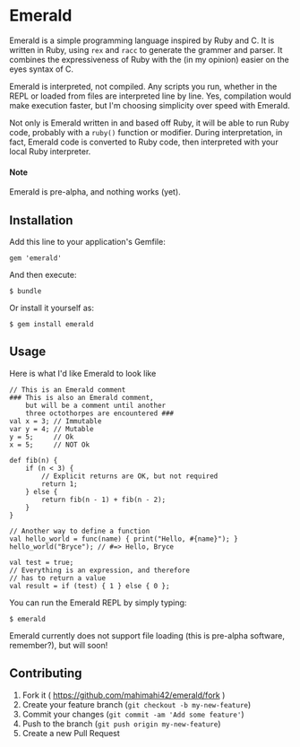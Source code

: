 # Emerald

Emerald is a simple programming language inspired by Ruby and C. It is written
in Ruby, using `rex` and `racc` to generate the grammer and parser. It combines
the expressiveness of Ruby with the (in my opinion) easier on the eyes syntax
of C.

Emerald is interpreted, not compiled. Any scripts you run, whether in the REPL
or loaded from files are interpreted line by line. Yes, compilation would make
execution faster, but I'm choosing simplicity over speed with Emerald.

Not only is Emerald written in and based off Ruby, it will be able to run 
Ruby code, probably with a `ruby()` function or modifier. During interpretation,
in fact, Emerald code is converted to Ruby code, then interpreted with your
local Ruby interpreter.

#### Note

Emerald is pre-alpha, and nothing works (yet).

## Installation

Add this line to your application's Gemfile:

    gem 'emerald'

And then execute:

    $ bundle

Or install it yourself as:

    $ gem install emerald

## Usage

Here is what I'd like Emerald to look like

    // This is an Emerald comment
    ### This is also an Emerald comment,
        but will be a comment until another
        three octothorpes are encountered ###
    val x = 3; // Immutable
    var y = 4; // Mutable
    y = 5;     // Ok
    x = 5;     // NOT Ok

    def fib(n) {
        if (n < 3) {
            // Explicit returns are OK, but not required
            return 1;
        } else {
            return fib(n - 1) + fib(n - 2);
        }
    }

    // Another way to define a function
    val hello_world = func(name) { print("Hello, #{name}"); }
    hello_world("Bryce"); // #=> Hello, Bryce

    val test = true;
    // Everything is an expression, and therefore
    // has to return a value
    val result = if (test) { 1 } else { 0 };

You can run the Emerald REPL by simply typing:

    $ emerald

Emerald currently does not support file loading (this is pre-alpha software,
remember?), but will soon!

## Contributing

1. Fork it ( https://github.com/mahimahi42/emerald/fork )
2. Create your feature branch (`git checkout -b my-new-feature`)
3. Commit your changes (`git commit -am 'Add some feature'`)
4. Push to the branch (`git push origin my-new-feature`)
5. Create a new Pull Request
